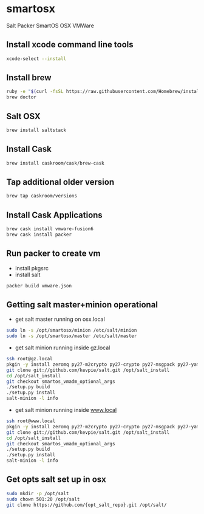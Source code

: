 # smartosx
Salt Packer SmartOS OSX VMWare

## Install xcode command line tools
```bash
xcode-select --install
```

## Install brew
```bash
ruby -e "$(curl -fsSL https://raw.githubusercontent.com/Homebrew/install/master/install)"
brew doctor
```

## Salt OSX

```bash
brew install saltstack
```

## Install Cask
```bash
brew install caskroom/cask/brew-cask
```



## Tap additional older version
```bash
brew tap caskroom/versions
```
## Install Cask Applications
```bash
brew cask install vmware-fusion6
brew cask install packer
```


## Run packer to create vm
- install pkgsrc
- install salt
```bash
packer build vmware.json
```

## Getting salt master+minion operational
* get salt master running on osx.local
```bash
sudo ln -s /opt/smartosx/minion /etc/salt/minion
sudo ln -s /opt/smartosx/master /etc/salt/master
```
* get salt minion running inside gz.local
```bash
ssh root@gz.local
pkgin -y install zeromq py27-m2crypto py27-crypto py27-msgpack py27-yaml py27-jinja2 py27-zmq py27-requests git-base
git clone git://github.com/kevpie/salt.git /opt/salt_install
cd /opt/salt_install
git checkout smartos_vmadm_optional_args
./setup.py build
./setup.py install
salt-minion -l info
```
* get salt minion running inside www.local
```bash
ssh root@www.local
pkgin -y install zeromq py27-m2crypto py27-crypto py27-msgpack py27-yaml py27-jinja2 py27-zmq py27-requests git-base
git clone git://github.com/kevpie/salt.git /opt/salt_install
cd /opt/salt_install
git checkout smartos_vmadm_optional_args
./setup.py build
./setup.py install
salt-minion -l info
```

## Get opts salt set up in osx
```bash
sudo mkdir -p /opt/salt
sudo chown 501:20 /opt/salt
git clone https://github.com/{opt_salt_repo}.git /opt/salt/
```
